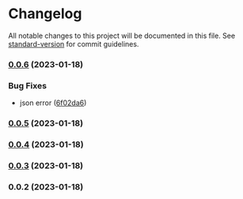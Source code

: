 # Changelog

All notable changes to this project will be documented in this file. See [standard-version](https://github.com/conventional-changelog/standard-version) for commit guidelines.

### [0.0.6](https://github.com/Saber2pr/vsc-profile-viewer/compare/v0.0.5...v0.0.6) (2023-01-18)


### Bug Fixes

* json error ([6f02da6](https://github.com/Saber2pr/vsc-profile-viewer/commit/6f02da627c978c929ee57aee007f120af883c0cd))

### [0.0.5](https://github.com/Saber2pr/vsc-profile-viewer/compare/v0.0.4...v0.0.5) (2023-01-18)

### [0.0.4](https://github.com/Saber2pr/vsc-profile-viewer/compare/v0.0.3...v0.0.4) (2023-01-18)

### [0.0.3](https://github.com/Saber2pr/vsc-profile-viewer/compare/v0.0.2...v0.0.3) (2023-01-18)

### 0.0.2 (2023-01-18)

